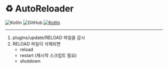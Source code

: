 # ♻️ AutoReloader

![Kotlin](https://img.shields.io/badge/java-1.8.0-yellow.svg?logo=java)
![GitHub](https://img.shields.io/github/license/monun/paper-sample)
[![Kotlin](https://img.shields.io/badge/youtube-각별-red.svg?logo=youtube)](https://www.youtube.com/channel/UCDrAR1OWC2MD4s0JLetN0MA)

---

1. plugins/update/RELOAD 파일을 감시
2. RELOAD 파일이 삭제되면 
   * reload
   * restart (재시작 스크립트 필요)
   * shutdown
